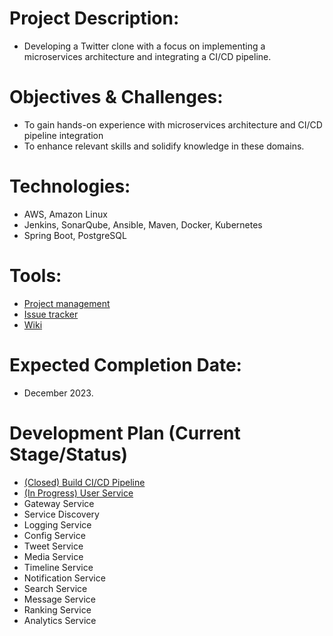 # Project Description:
- Developing a Twitter clone with a focus on implementing a microservices architecture and integrating a CI/CD pipeline.

# Objectives & Challenges:
- To gain hands-on experience with microservices architecture and CI/CD pipeline integration
- To enhance relevant skills and solidify knowledge in these domains.

# Technologies:
- AWS, Amazon Linux
- Jenkins, SonarQube, Ansible, Maven, Docker, Kubernetes
- Spring Boot, PostgreSQL 

# Tools:
- [Project management](https://github.com/users/jamongx/projects/3)
- [Issue tracker](https://github.com/jamongx/twitter-clone/issues)
- [Wiki](https://github.com/jamongx/twitter-clone/wiki)

# Expected Completion Date:
- December 2023.

# Development Plan (Current Stage/Status)
- [(Closed) Build CI/CD Pipeline](https://github.com/jamongx/twitter-clone/wiki#build-cicd-pipeline)
- [(In Progress) User Service](https://github.com/jamongx/twitter-clone-user-service)
- Gateway Service
- Service Discovery
- Logging Service
- Config Service
- Tweet Service
- Media Service
- Timeline Service
- Notification Service
- Search Service
- Message Service
- Ranking Service
- Analytics Service
